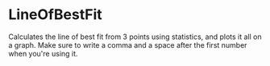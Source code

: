 # LineOfBestFit
Calculates the line of best fit from 3 points using statistics, and plots it all on a graph. Make sure to write a comma and a space after the first number when you're using it.
